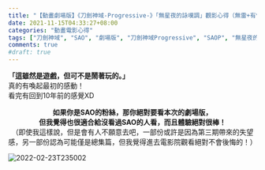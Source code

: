 ```yaml
---
title: "【動畫劇場版】《刀劍神域-Progressive-》「無星夜的詠嘆調」觀影心得（無雷+有雷）"
date: 2021-11-15T04:33:27+08:00
categories: "動畫電影心得" 
tags: ["刀劍神域", "SAO", "劇場版", "刀劍神域Progressive", "SAOP", "無星夜的詠嘆調"]
comments: true
#draft: true
---
```


**「這雖然是遊戲，但可不是鬧著玩的。」**<br>
真的有喚起最初的感動！<br>
看完有回到10年前的感覺XD<br>
<!--more-->

<center>
<b>如果你是SAO的粉絲，那你絕對要看本次的劇場版，<br>
但我覺得也很適合給沒看過SAO的人看，而且體驗絕對很棒！<br></b>
（即使我這樣說，但是會有人不願意去吧，一部份或許是因為第三期帶來的失望感，另一部份認為可能僅是總集篇，但我覺得進去電影院觀看絕對不會後悔的！）
</center>

![2022-02-23T235002](2022-02-23T235002.png)